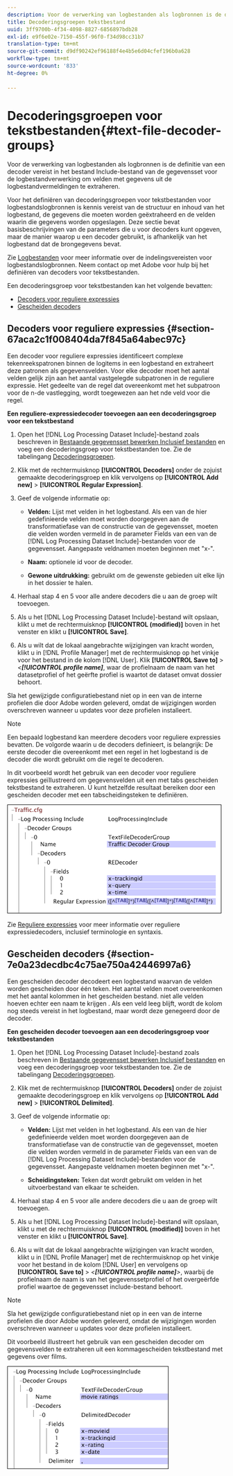 ```yaml
---
description: Voor de verwerking van logbestanden als logbronnen is de definitie van een decoder vereist in het bestand Include-bestand van de gegevensset voor de logbestandverwerking om velden met gegevens uit de logbestandvermeldingen te extraheren.
title: Decoderingsgroepen tekstbestand
uuid: 3ff9700b-4f34-4098-8827-6856897bdb28
exl-id: e9f6e02e-7150-455f-96f0-f34d98cc31b7
translation-type: tm+mt
source-git-commit: d9df90242ef96188f4e4b5e6d04cfef196b0a628
workflow-type: tm+mt
source-wordcount: '833'
ht-degree: 0%

---
```


# Decoderingsgroepen voor tekstbestanden{#text-file-decoder-groups}

Voor de verwerking van logbestanden als logbronnen is de definitie van een decoder vereist in het bestand Include-bestand van de gegevensset voor de logbestandverwerking om velden met gegevens uit de logbestandvermeldingen te extraheren.

Voor het definiëren van decoderingsgroepen voor tekstbestanden voor logbestandslogbronnen is kennis vereist van de structuur en inhoud van het logbestand, de gegevens die moeten worden geëxtraheerd en de velden waarin die gegevens worden opgeslagen. Deze sectie bevat basisbeschrijvingen van de parameters die u voor decoders kunt opgeven, maar de manier waarop u een decoder gebruikt, is afhankelijk van het logbestand dat de brongegevens bevat.

Zie [Logbestanden](../../../../../home/c-dataset-const-proc/c-log-proc-config-file/c-log-sources.md#concept-3d4fb817c057447d90f166b1183b461e) voor meer informatie over de indelingsvereisten voor logbestandslogbronnen. Neem contact op met Adobe voor hulp bij het definiëren van decoders voor tekstbestanden.

Een decoderingsgroep voor tekstbestanden kan het volgende bevatten:

* [Decoders voor reguliere expressies](../../../../../home/c-dataset-const-proc/c-dataset-inc-files/c-types-dataset-inc-files/c-log-proc-dataset-inc-files/c-text-file-dec-groups.md#section-67aca2c1f008404da7f845a64abec97c)
* [Gescheiden decoders](../../../../../home/c-dataset-const-proc/c-dataset-inc-files/c-types-dataset-inc-files/c-log-proc-dataset-inc-files/c-text-file-dec-groups.md#section-7e0a23decdbc4c75ae750a42446997a6)

## Decoders voor reguliere expressies {#section-67aca2c1f008404da7f845a64abec97c}

Een decoder voor reguliere expressies identificeert complexe tekenreekspatronen binnen de logitems in een logbestand en extraheert deze patronen als gegevensvelden. Voor elke decoder moet het aantal velden gelijk zijn aan het aantal vastgelegde subpatronen in de reguliere expressie. Het gedeelte van de regel dat overeenkomt met het subpatroon voor de n-de vastlegging, wordt toegewezen aan het nde veld voor die regel.

**Een reguliere-expressiedecoder toevoegen aan een decoderingsgroep voor een tekstbestand**

1. Open het [!DNL Log Processing Dataset Include]-bestand zoals beschreven in [Bestaande gegevensset bewerken Inclusief bestanden](../../../../../home/c-dataset-const-proc/c-dataset-inc-files/c-work-dataset-inc-files/t-edit-ex-dataset-inc-files.md#task-456c04e38ebc425fb35677a6bb6aa077) en voeg een decoderingsgroep voor tekstbestanden toe. Zie de tabelingang [Decoderingsgroepen](../../../../../home/c-dataset-const-proc/c-dataset-inc-files/c-types-dataset-inc-files/c-log-proc-dataset-inc-files/c-log-proc-dataset-inc-files.md#concept-999475a22519432e98844622ca95b6ab).

1. Klik met de rechtermuisknop **[!UICONTROL Decoders]** onder de zojuist gemaakte decoderingsgroep en klik vervolgens op **[!UICONTROL Add new]** > **[!UICONTROL Regular Expression]**.

1. Geef de volgende informatie op:

   * **Velden:** Lijst met velden in het logbestand. Als een van de hier gedefinieerde velden moet worden doorgegeven aan de transformatiefase van de constructie van de gegevensset, moeten die velden worden vermeld in de parameter Fields van een van de [!DNL Log Processing Dataset Include]-bestanden voor de gegevensset. Aangepaste veldnamen moeten beginnen met &quot;x-&quot;.

   * **Naam:** optionele id voor de decoder.
   * **Gewone uitdrukking:** gebruikt om de gewenste gebieden uit elke lijn in het dossier te halen.

1. Herhaal stap 4 en 5 voor alle andere decoders die u aan de groep wilt toevoegen.
1. Als u het [!DNL Log Processing Dataset Include]-bestand wilt opslaan, klikt u met de rechtermuisknop **[!UICONTROL (modified)]** boven in het venster en klikt u **[!UICONTROL Save]**.

1. Als u wilt dat de lokaal aangebrachte wijzigingen van kracht worden, klikt u in [!DNL Profile Manager] met de rechtermuisknop op het vinkje voor het bestand in de kolom [!DNL User]. Klik **[!UICONTROL Save to]** > *&lt;**[!UICONTROL profile name]***, waar de profielnaam de naam van het datasetprofiel of het geërfte profiel is waartot de dataset omvat dossier behoort.

Sla het gewijzigde configuratiebestand niet op in een van de interne profielen die door Adobe worden geleverd, omdat de wijzigingen worden overschreven wanneer u updates voor deze profielen installeert.

>[!NOTE]
>
>Een bepaald logbestand kan meerdere decoders voor reguliere expressies bevatten. De volgorde waarin u de decoders definieert, is belangrijk: De eerste decoder die overeenkomt met een regel in het logbestand is de decoder die wordt gebruikt om die regel te decoderen.

In dit voorbeeld wordt het gebruik van een decoder voor reguliere expressies geïllustreerd om gegevensvelden uit een met tabs gescheiden tekstbestand te extraheren. U kunt hetzelfde resultaat bereiken door een gescheiden decoder met een tabscheidingsteken te definiëren.

![](assets/cfg_LogProcessingInclude_RegExpDecoder.png)

Zie [Reguliere expressies](../../../../../home/c-dataset-const-proc/c-reg-exp.md#concept-070077baa419475094ef0469e92c5b9c) voor meer informatie over reguliere expressiedecoders, inclusief terminologie en syntaxis.

## Gescheiden decoders {#section-7e0a23decdbc4c75ae750a42446997a6}

Een gescheiden decoder decodeert een logbestand waarvan de velden worden gescheiden door één teken. Het aantal velden moet overeenkomen met het aantal kolommen in het gescheiden bestand. niet alle velden hoeven echter een naam te krijgen . Als een veld leeg blijft, wordt de kolom nog steeds vereist in het logbestand, maar wordt deze genegeerd door de decoder.

**Een gescheiden decoder toevoegen aan een decoderingsgroep voor tekstbestanden**

1. Open het [!DNL Log Processing Dataset Include]-bestand zoals beschreven in [Bestaande gegevensset bewerken Inclusief bestanden](../../../../../home/c-dataset-const-proc/c-dataset-inc-files/c-work-dataset-inc-files/t-edit-ex-dataset-inc-files.md#task-456c04e38ebc425fb35677a6bb6aa077) en voeg een decoderingsgroep voor tekstbestanden toe. Zie de tabelingang [Decoderingsgroepen](../../../../../home/c-dataset-const-proc/c-dataset-inc-files/c-types-dataset-inc-files/c-log-proc-dataset-inc-files/c-log-proc-dataset-inc-files.md#concept-999475a22519432e98844622ca95b6ab).

1. Klik met de rechtermuisknop **[!UICONTROL Decoders]** onder de zojuist gemaakte decoderingsgroep en klik vervolgens op **[!UICONTROL Add new]** > **[!UICONTROL Delimited]**.

1. Geef de volgende informatie op:

   * **Velden:** Lijst met velden in het logbestand. Als een van de hier gedefinieerde velden moet worden doorgegeven aan de transformatiefase van de constructie van de gegevensset, moeten die velden worden vermeld in de parameter Fields van een van de [!DNL Log Processing Dataset Include]-bestanden voor de gegevensset. Aangepaste veldnamen moeten beginnen met &quot;x-&quot;.

   * **Scheidingsteken:** Teken dat wordt gebruikt om velden in het uitvoerbestand van elkaar te scheiden.

1. Herhaal stap 4 en 5 voor alle andere decoders die u aan de groep wilt toevoegen.
1. Als u het [!DNL Log Processing Dataset Include]-bestand wilt opslaan, klikt u met de rechtermuisknop **[!UICONTROL (modified)]** boven in het venster en klikt u **[!UICONTROL Save]**.

1. Als u wilt dat de lokaal aangebrachte wijzigingen van kracht worden, klikt u in [!DNL Profile Manager] met de rechtermuisknop op het vinkje voor het bestand in de kolom [!DNL User] en vervolgens op **[!UICONTROL Save to]** > *&lt;**[!UICONTROL profile name]**>*, waarbij de profielnaam de naam is van het gegevenssetprofiel of het overgeërfde profiel waartoe de gegevensset include-bestand behoort.

>[!NOTE]
>
>Sla het gewijzigde configuratiebestand niet op in een van de interne profielen die door Adobe worden geleverd, omdat de wijzigingen worden overschreven wanneer u updates voor deze profielen installeert.

Dit voorbeeld illustreert het gebruik van een gescheiden decoder om gegevensvelden te extraheren uit een kommagescheiden tekstbestand met gegevens over films.

![](assets/cfg_LogProcessingInclude_DelimitedDecoder.png)
